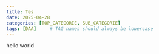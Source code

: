 ```yaml
---
title: Tes
date: 2025-04-28 
categories: [TOP_CATEGORIE, SUB_CATEGORIE]
tags: [DAA]     # TAG names should always be lowercase
---
```

hello world